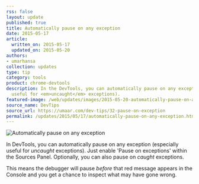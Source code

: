 ```yaml
---
rss: false
layout: update
published: true
title: Automatically pause on any exception
date: 2015-05-17
article:
  written_on: 2015-05-17
  updated_on: 2015-05-20
authors:
- umarhansa
collection: updates
type: tip
category: tools
product: chrome-devtools
description: In the DevTools, you can automatically pause on any exception (especially
  useful for <em>uncaught</em> exceptions).
featured-image: /web/updates/images/2015-05-20-automatically-pause-on-any-exception/pause-on-exception.gif
source_name: DevTips
source_url: https://umaar.com/dev-tips/32-pause-on-exception
permalink: /updates/2015/05/17/automatically-pause-on-any-exception.html
---
```

<img src="/web/updates/images/2015-05-20-automatically-pause-on-any-exception/pause-on-exception.gif" alt="Automatically pause on any exception">

In DevTools, you can automatically pause on any exception (especially useful for <em>uncaught</em> exceptions). Just enable 'Pause on exceptions' within the Sources Panel. Optionally, you can also pause on <em>caught</em> exceptions.

This means the debugger will pause <em>before</em> that red message appears in the Console and you get a chance to inspect what may have gone wrong.